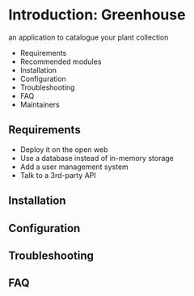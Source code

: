 # Introduction: Greenhouse
an application to catalogue your plant collection



 * Requirements
 * Recommended modules
 * Installation
 * Configuration
 * Troubleshooting
 * FAQ
 * Maintainers

## Requirements
- Deploy it on the open web
- Use a database instead of in-memory storage
- Add a user management system
- Talk to a 3rd-party API

## Installation

## Configuration

## Troubleshooting

## FAQ


